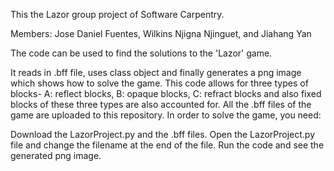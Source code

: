 This the Lazor group project of Software Carpentry.

Members: Jose Daniel Fuentes, Wilkins Njigna Njinguet, and Jiahang Yan 

The code can be used to find the solutions to the 'Lazor' game.

It reads in .bff file, uses class object and finally generates a png image which shows how to solve the game.
This code allows for three types of blocks- A: reflect blocks, B: opaque blocks, C: refract blocks and also fixed blocks of these three types are also accounted for. All the .bff files of the game are uploaded to this repository.
In order to solve the game, you need:

Download the LazorProject.py and the .bff files.
Open the LazorProject.py file and change the filename at the end of the file.
Run the code and see the generated png image.
